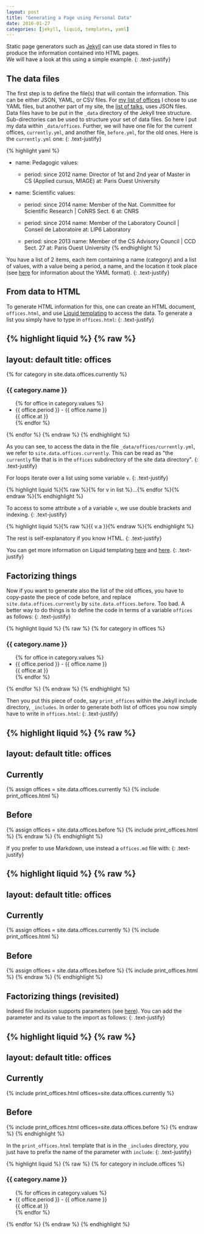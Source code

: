 ```yaml
---
layout: post
title: "Generating a Page using Personal Data"
date: 2016-01-27
categories: [jekyll, liquid, templates, yaml]
---
```


Static page generators such as [Jekyll](http://jekyllrb.com/) can
use data stored in files to produce the information contained into HTML pages.<br/>
We will have a look at this using a simple example.
{: .text-justify}

## The data files

The first step is to define the file(s) that will contain the information.
This can be either JSON, YAML, or CSV files.
For [my list of offices]({{site.url}}/offices/) I chose to use YAML files, but another part of my site,
the [list of talks]({{site.url}}/talks/), uses JSON files.
Data files have to be put in the `_data` directory of the Jekyll tree structure.
Sub-directories can be used to structure your set of data files. So here I put my data within `_data/offices`.
Further, we will have one file for the current offices, `currently.yml`,
and another file, `before.yml`, for the old ones. Here is the `currently.yml` one:
{: .text-justify}

{% highlight yaml %}
- name: Pedagogic
  values:

  - period: since 2012
    name: Director of 1st and 2nd year of Master in CS (Applied cursus, MIAGE)
    at: Paris Ouest University

- name: Scientific
  values:

  - period: since 2014
    name: Member of the Nat. Committee for Scientific Research | CoNRS Sect. 6
    at: CNRS

  - period: since 2014
    name: Member of the Laboratory Council | Conseil de Laboratoire
    at: LIP6 Laboratory

  - period: since 2013
    name: Member of the CS Advisory Council | CCD Sect. 27
    at: Paris Ouest University
{% endhighlight %}

You have a list of 2 items, each item containing a name (category) and a list of values,
with a value being a period, a name, and the location it took place
(see [here](https://fr.wikipedia.org/wiki/YAML) for information about the YAML format).
{: .text-justify}

## From data to HTML

To generate HTML information for this, one can create an HTML document, `offices.html`,
and use [Liquid templating](http://liquidmarkup.org/) to access the data.
To generate a list you simply have to type in `offices.html`:
{: .text-justify}

{% highlight liquid %}
{% raw %}
---
layout: default
title: offices
---
{% for category in site.data.offices.currently %}
<h3>{{ category.name }}</h3>
<ul>
    {% for office in category.values %}
    <li>{{ office.period }} - {{ office.name }}<br/>
    {{ office.at }}
    </li>
    {% endfor %}
</ul>
{% endfor %}
{% endraw %}
{% endhighlight %}

As you can see, to access the data in the file `_data/offices/currently.yml`, we refer to `site.data.offices.currently`.
This can be read as "the `currently` file that is in the `offices` subdirectory of the site data directory".
{: .text-justify}

For loops iterate over a list using some variable `v`.
{: .text-justify}

{% highlight liquid %}{% raw %}{% for v in list %}...{% endfor %}{% endraw %}{% endhighlight %}

To access to some attribute `a` of a variable `v`, we use double brackets and indexing.
{: .text-justify}

{% highlight liquid %}{% raw %}{{ v.a }}{% endraw %}{% endhighlight %}

The rest is self-explanatory if you know HTML.
{: .text-justify}

You can get more information on Liquid templating [here](http://jekyllrb.com/docs/datafiles/) and [here](http://liquidmarkup.org/).
{: .text-justify}

## Factorizing things

Now if you want to generate also the list of the old offices, you have to copy-paste the piece of code before,
and replace `site.data.offices.currently` by `site.data.offices.before`. Too bad.
A better way to do things is to define the code in terms of a variable `offices` as follows:
{: .text-justify}

{% highlight liquid %}
{% raw %}
{% for category in offices %}
<h3>{{ category.name }}</h3>
<ul>
    {% for office in category.values %}
    <li>{{ office.period }} - {{ office.name }}<br/>
    {{ office.at }}
    </li>
    {% endfor %}
</ul>
{% endfor %}
{% endraw %}
{% endhighlight %}

Then you put this piece of code, say `print_offices` within the Jekyll include directory, `_includes`.
In order to generate both list of offices you now simply have to write in `offices.html`:
{: .text-justify}

{% highlight liquid %}
{% raw %}
---
layout: default
title: offices
---
<h2>Currently</h2>

{% assign offices = site.data.offices.currently %}
{% include print_offices.html %}

<h2>Before</h2>

{% assign offices = site.data.offices.before %}
{% include print_offices.html %}
{% endraw %}
{% endhighlight %}

If you prefer to use Markdown, use instead a `offices.md` file with:
{: .text-justify}

{% highlight liquid %}
{% raw %}
---
layout: default
title: offices
---
## Currently

{% assign offices = site.data.offices.currently %}
{% include print_offices.html %}

## Before

{% assign offices = site.data.offices.before %}
{% include print_offices.html %}
{% endraw %}
{% endhighlight %}

## Factorizing things (revisited)

Indeed file inclusion supports parameters (see [here](http://jekyllrb.com/docs/templates/)).
You can add the parameter and its value to the import as follows:
{: .text-justify}

{% highlight liquid %}
{% raw %}
---
layout: default
title: offices
---
## Currently

{% include print_offices.html offices=site.data.offices.currently %}

## Before

{% include print_offices.html offices=site.data.offices.before %}
{% endraw %}
{% endhighlight %}

In the `print_offices.html` template that is in the `_includes` directory, you just have to prefix the name of the parameter with `include`:
{: .text-justify}

{% highlight liquid %}
{% raw %}
{% for category in include.offices %}
<h3>{{ category.name }}</h3>
<ul>
    {% for offices in category.values %}
    <li>{{ office.period }} - {{ office.name }}<br/>
    {{ office.at }}
    </li>
    {% endfor %}
</ul>
{% endfor %}
{% endraw %}
{% endhighlight %}


